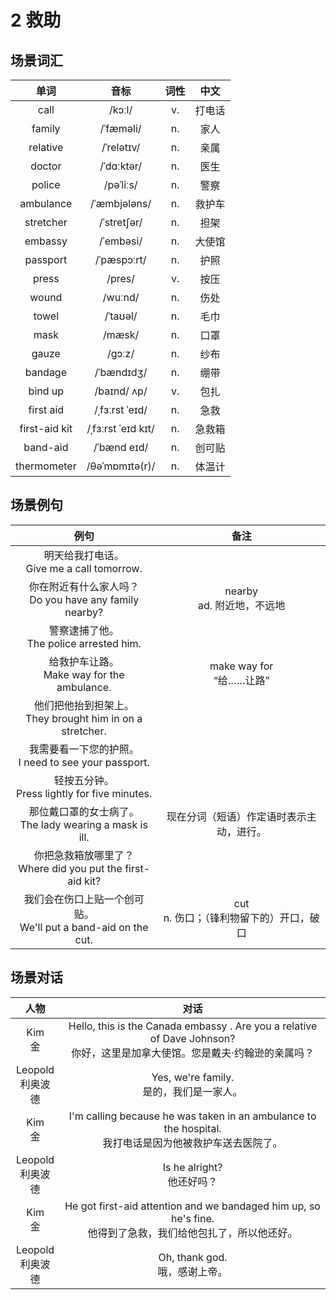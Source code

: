 # 2 救助

## 场景词汇

|     单词      |        音标        | 词性 |  中文  |
| :-----------: | :----------------: | :--: | :----: |
|     call      |       /kɔːl/       |  v.  | 打电话 |
|    family     |     /ˈfæməli/      |  n.  |  家人  |
|   relative    |     /ˈrelətɪv/     |  n.  |  亲属  |
|    doctor     |     /ˈdɑːktər/     |  n.  |  医生  |
|    police     |     /pəˈliːs/      |  n.  |  警察  |
|   ambulance   |    /ˈæmbjələns/    |  n.  | 救护车 |
|   stretcher   |    /ˈstretʃər/     |  n.  |  担架  |
|    embassy    |     /ˈembəsi/      |  n.  | 大使馆 |
|   passport    |    /ˈpæspɔːrt/     |  n.  |  护照  |
|     press     |       /pres/       |  v.  |  按压  |
|     wound     |      /wuːnd/       |  n.  |  伤处  |
|     towel     |      /ˈtaʊəl/      |  n.  |  毛巾  |
|     mask      |       /mæsk/       |  n.  |  口罩  |
|     gauze     |       /ɡɔːz/       |  n.  |  纱布  |
|    bandage    |     /ˈbændɪdʒ/     |  n.  |  绷带  |
|    bind up    |    /baɪnd/ ʌp/     |  v.  |  包扎  |
|   first aid   |   /ˌfɜːrst ˈeɪd/   |  n.  |  急救  |
| first-aid kit | /ˌfɜːrst ˈeɪd kɪt/ |  n.  | 急救箱 |
|   band-aid    |    /ˈbænd eɪd/     |  n.  | 创可贴 |
|  thermometer  |   /θəˈmɒmɪtə(r)/   |  n.  | 体温计 |

## 场景例句

|                             例句                             |                     备注                     |
| :----------------------------------------------------------: | :------------------------------------------: |
|        明天给我打电话。<br />Give me a call tomorrow.        |                                              |
|  你在附近有什么家人吗？<br />Do you have any family nearby?  |        nearby<br />ad. 附近地，不远地        |
|         警察逮捕了他。<br />The police arrested him.         |                                              |
|       给救护车让路。<br />Make way for the ambulance.        |         make way for<br />“给……让路”         |
| 他们把他抬到担架上。<br />They brought him in on a stretcher. |                                              |
|   我需要看一下您的护照。<br />I need to see your passport.   |                                              |
|      轻按五分钟。<br />Press lightly for five minutes.       |                                              |
| 那位戴口罩的女士病了。<br />The lady wearing a mask is ill.  |   现在分词（短语）作定语时表示主动，进行。   |
| 你把急救箱放哪里了？<br />Where did you put the first-aid kit? |                                              |
| 我们会在伤口上贴一个创可贴。<br />We'll put a band-aid on the cut. | cut<br />n. 伤口；（锋利物留下的）开口，破口 |

## 场景对话

|         人物          |                             对话                             |
| :-------------------: | :----------------------------------------------------------: |
|      Kim<br />金      | Hello, this is the Canada embassy . Are you a relative of Dave Johnson?<br />你好，这里是加拿大使馆。您是戴夫·约翰逊的亲属吗？ |
| Leopold<br />利奥波德 |         Yes, we're family.<br />是的，我们是一家人。         |
|      Kim<br />金      | I'm calling because he was taken in an ambulance to the hospital.<br />我打电话是因为他被救护车送去医院了。 |
| Leopold<br />利奥波德 |                Is he alright?<br />他还好吗？                |
|      Kim<br />金      | He got first-aid attention and we bandaged him up, so he's fine.<br />他得到了急救，我们给他包扎了，所以他还好。 |
| Leopold<br />利奥波德 |              Oh, thank god.<br />哦，感谢上帝。              |